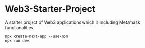 # Web3-Starter-Project
A starter project of Web3 applications which is including Metamask functionalities.

```shell
npx create-next-app --use-npm
npx run dev
```
